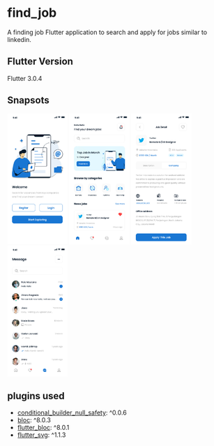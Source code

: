 # find_job
A finding job Flutter application to search and apply for jobs similar to linkedin.

## Flutter Version
Flutter 3.0.4

## Snapsots
<img src="snapshots/splash.jpg" height="300em" > <img src="snapshots/Home.jpg" height="300em" > <img src="snapshots/jobdesc.jpg" height="300em" > <img src="snapshots/Message.jpg" height="300em" >

## plugins used
- [conditional_builder_null_safety](https://pub.dev/packages/conditional_builder_null_safety): ^0.0.6
- [bloc](https://pub.dev/packages/bloc): ^8.0.3
- [flutter_bloc](https://pub.dev/packages/flutter_bloc): ^8.0.1
- [flutter_svg](https://pub.dev/packages/flutter_svg): ^1.1.3
